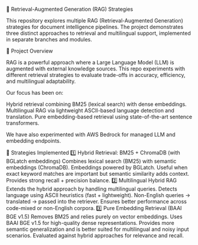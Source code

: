 🔎 Retrieval-Augmented Generation (RAG) Strategies

This repository explores multiple RAG (Retrieval-Augmented Generation) strategies for document intelligence pipelines.
The project demonstrates three distinct approaches to retrieval and multilingual support, implemented in separate branches and modules.

📌 Project Overview

RAG is a powerful approach where a Large Language Model (LLM) is augmented with external knowledge sources. This repo experiments with different retrieval strategies to evaluate trade-offs in accuracy, efficiency, and multilingual adaptability.

Our focus has been on:

Hybrid retrieval combining BM25 (lexical search) with dense embeddings.
Multilingual RAG via lightweight ASCII-based language detection and translation.
Pure embedding-based retrieval using state-of-the-art sentence transformers.

We have also experimented with AWS Bedrock for managed LLM and embedding endpoints.

🚀 Strategies Implemented
1️⃣ Hybrid Retrieval: BM25 + ChromaDB (with BGLatch embeddings)
Combines lexical search (BM25) with semantic embeddings (ChromaDB).
Embeddings powered by BGLatch.
Useful when exact keyword matches are important but semantic similarity adds context.
Provides strong recall + precision balance.
2️⃣ Multilingual Hybrid RAG
Extends the hybrid approach by handling multilingual queries.
Detects language using ASCII heuristics (fast + lightweight).
Non-English queries → translated → passed into the retriever.
Ensures better performance across code-mixed or non-English corpora.
3️⃣ Pure Embedding Retrieval (BAAI BGE v1.5)
Removes BM25 and relies purely on vector embeddings.
Uses BAAI BGE v1.5 for high-quality dense representations.
Provides more semantic generalization and is better suited for multilingual and noisy input scenarios.
Evaluated against hybrid approaches for relevance and recall.
